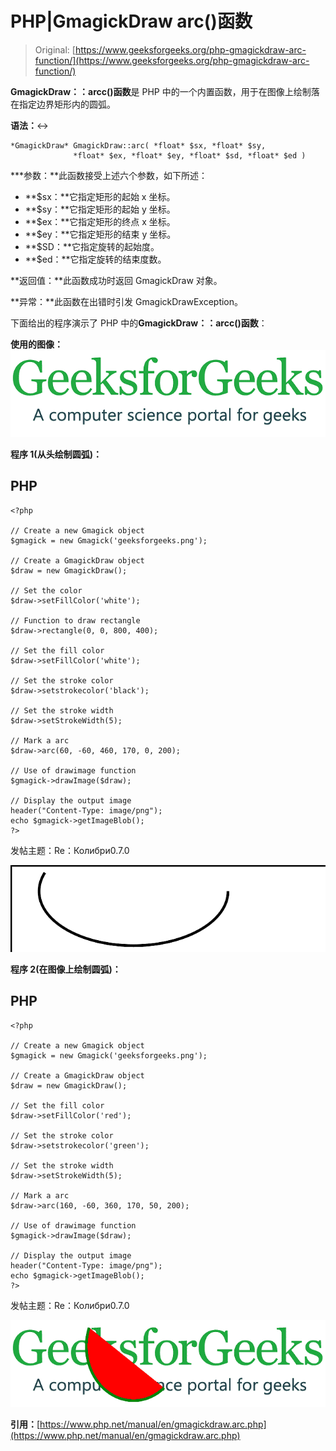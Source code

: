 # PHP|GmagickDraw arc()函数

> Original: [https://www.geeksforgeeks.org/php-gmagickdraw-arc-function/](https://www.geeksforgeeks.org/php-gmagickdraw-arc-function/)

**GmagickDraw：：arcc()函数**是 PHP 中的一个内置函数，用于在图像上绘制落在指定边界矩形内的圆弧。

**语法：**↔

```
*GmagickDraw* GmagickDraw::arc( *float* $sx, *float* $sy,
              *float* $ex, *float* $ey, *float* $sd, *float* $ed )
```

***参数：**此函数接受上述六个参数，如下所述：

*   **$sx：**它指定矩形的起始 x 坐标。
*   **$sy：**它指定矩形的起始 y 坐标。
*   **$ex：**它指定矩形的终点 x 坐标。
*   **$ey：**它指定矩形的结束 y 坐标。
*   **$SD：**它指定旋转的起始度。
*   **$ed：**它指定旋转的结束度数。

**返回值：**此函数成功时返回 GmagickDraw 对象。

**异常：**此函数在出错时引发 GmagickDrawException。

下面给出的程序演示了 PHP 中的**GmagickDraw：：arcc()函数**：

**使用的图像：**![](img/07c99ec29e7a50fc3ea91a9d4a8d2f31.png)

**程序 1(从头绘制圆弧)：**

## PHP

```
<?php

// Create a new Gmagick object
$gmagick = new Gmagick('geeksforgeeks.png');

// Create a GmagickDraw object
$draw = new GmagickDraw();

// Set the color
$draw->setFillColor('white');

// Function to draw rectangle
$draw->rectangle(0, 0, 800, 400);

// Set the fill color
$draw->setFillColor('white');

// Set the stroke color
$draw->setstrokecolor('black');

// Set the stroke width
$draw->setStrokeWidth(5); 

// Mark a arc
$draw->arc(60, -60, 460, 170, 0, 200);

// Use of drawimage function
$gmagick->drawImage($draw);

// Display the output image
header("Content-Type: image/png");
echo $gmagick->getImageBlob();
?>
```

发帖主题：Re：Колибри0.7.0

![](img/7beed7bc4431074e52d2851b7ea0bca0.png)

**程序 2(在图像上绘制圆弧)：**

## PHP

```
<?php

// Create a new Gmagick object
$gmagick = new Gmagick('geeksforgeeks.png');

// Create a GmagickDraw object
$draw = new GmagickDraw();

// Set the fill color
$draw->setFillColor('red');

// Set the stroke color
$draw->setstrokecolor('green');

// Set the stroke width
$draw->setStrokeWidth(5); 

// Mark a arc
$draw->arc(160, -60, 360, 170, 50, 200);

// Use of drawimage function
$gmagick->drawImage($draw);

// Display the output image
header("Content-Type: image/png");
echo $gmagick->getImageBlob();
?>
```

发帖主题：Re：Колибри0.7.0

![](img/4239d36c043c1e8c631820362f4fe1d2.png)

**引用：**[https://www.php.net/manual/en/gmagickdraw.arc.php](https://www.php.net/manual/en/gmagickdraw.arc.php)